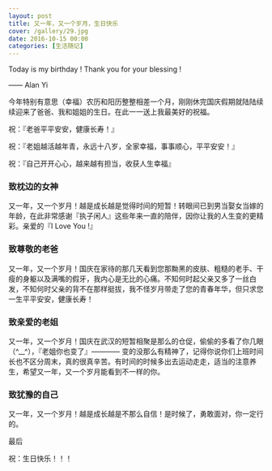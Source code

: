 ```yaml
---
layout: post
title: 又一年，又一个岁月，生日快乐
cover: /gallery/29.jpg
date: 2016-10-15 00:00
categories: [生活随记]
---
```


Today is my birthday ! Thank you for your blessing !

—— Alan Yi

今年特别有意思（幸福）农历和阳历整整相差一个月，刚刚休完国庆假期就陆陆续续迎来了爸爸、我和姐姐的生日。在此一一送上我最美好的祝福。

祝：『老爸平平安安，健康长寿！』

祝：『老姐越活越年青，永远十八岁，全家幸福，事事顺心，平平安安！』

祝：『自己开开心心，越来越有担当，收获人生幸福』

### 致枕边的女神

又一年，又一个岁月！越是成长越是觉得时间的短暂！转眼间已到男当娶女当嫁的年龄，在此非常感谢『执子闲人』这些年来一直的陪伴，因你让我的人生变的更精彩。亲爱的『I Love You !』

<!--more-->

### 致尊敬的老爸

又一年，又一个岁月！国庆在家待的那几天看到您那黝黑的皮肤、粗糙的老手、干瘦的身躯以及满嘴的假牙，我内心是无比的心痛。不知何时起父亲又多了一丝白发，不知何时父亲的背不在那样挺拔，我不怪岁月带走了您的青春年华，但只求您一生平平安安，健康长寿！

### 致亲爱的老姐

又一年，又一个岁月！国庆在武汉的短暂相聚是那么的仓促，偷偷的多看了你几眼（^\_\_^），『老姐你也变了』———— 变的没那么有精神了，记得你说你们上班时间长也不区分周末，真的很真辛苦。有时间的时候多出去运动走走，适当的注意养生，希望又一年，又一个岁月能看到不一样的你。

### 致犹豫的自己

又一年，又一个岁月！越是成长越是不那么自信！是时候了，勇敢面对，你一定行的。

最后

祝：生日快乐！！！
